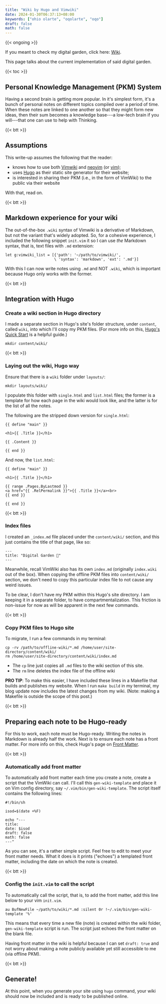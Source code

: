 ```yaml
---
title: "Wiki by Hugo and Vimwiki"
date: 2024-01-30T06:37:13+08:00
keywords: ["ohio olarte", "oqolarte", "oqo"]
draft: false
math: false
---
```

{{< ongoing >}}

If you meant to check my digital garden, click here: [Wiki](/wiki).

This page talks about the current implementation of said digital garden.

{{< toc >}}

## Personal Knowledge Management (PKM) System

Having a second brain is getting more popular.
In it's simplest form, it's a bunch of personal notes on different
topics compiled over a period of time.
When these notes are linked to one another so that they
might form new ideas, then their sum becomes a knowledge
base---a low-tech brain if you will---that one can use to help with
Thinking.

{{< btt >}}

## Assumptions

This write-up assumes the following that the reader:

- knows how to use both [Vimwiki](https://vimwiki.github.io/) and
  [neovim](https://neovim.io) (or [vim](https://www.vim.org));
- uses [Hugo](https://gohugo.io) as their static site generator for
  their website;
- is interested in sharing their PKM (i.e., in the form of VimWiki) to
  the public via their website

With that, read on.

{{< btt >}}

## Markdown experience for your wiki

The out-of-the-box `.wiki` syntax of Vimwiki is a derivative of
Markdown, but not the variant that's widely adopted. So, for a cohesive
experience, I included the following snippet `init.vim` it so I can use *the*
Markdown syntax, that is, text files with `.md` extension:

```
let g:vimwiki_list = [{'path': '~/path/to/vimwiki/',
                      \ 'syntax': 'markdown', 'ext': '.md'}]
```

With this I can now write notes using `.md` and NOT `.wiki`, which is important because Hugo only works with the former.

{{< btt >}}

## Integration with Hugo

### Create a wiki section in Hugo directory

I made a separate section in Hugo's site's folder structure, under
`content`, called `wiki`, into which I'll copy my PKM files. (For more
info on this, [Hugo's Quick Start](https://gohugo.io/getting-started/quick-start/) is a helpful
guide.)

```
mkdir content/wiki/
```

{{< btt >}}

### Laying out the wiki, Hugo way

Ensure that there is a `wiki` folder under
`layouts/`:

```
mkdir layouts/wiki/
```

I populate this folder with `single.html` and `list.html` files; the former is
a template for how each page in the wiki would look like, and the latter
is for the list of all the notes.

The following are the stripped down version for `single.html`:

```
{{ define "main" }}

<h1>{{ .Title }}</h1>

{{ .Content }}

{{ end }}

```

And now, the `list.html`:

```
{{ define "main" }}

<h1>{{ .Title }}</h1>

{{ range .Pages.ByLastmod }}
<a href="{{ .RelPermalink }}">{{ .Title }}</a><br>
{{ end }}

{{ end }}
```

{{< btt >}}

### Index files

I created an `_index.md` file placed under the `content/wiki/` section, and this just contains the title of that page, like so:

```
---
title: "Digital Garden 🌱"
---
```

Meanwhile, recall VimWiki also has its own `index.md` (originally
`index.wiki` out of the box). When copying the offline PKM files into
`content/wiki/` section, we don't need to copy this particular index
file to not cause any weird issues.

To be clear, I don't have my PKM within this Hugo's site directory. I am
keeping it in a separate folder, to have compartmentalization. This
friction is non-issue for now as will be apparent in the next few
commands.

{{< btt >}}

### Copy PKM files to Hugo site

To migrate, I run a few commands in my terminal:

```
cp -rv /path/to/offline-wiki/*.md /home/user/site-directory/content/wiki/
rm /home/user/site-directory/content/wiki/index.md
```

- The `cp` line just copies all `.md` files to the wiki section of this
site.
- The `rm` line deletes the index file of the offline wiki

**PRO TIP**: To make this easier, I have included these lines in a Makefile that builds and publishes my website. When I run `make build` in my terminal, my
blog update now includes the latest changes from my wiki. (Note: making
a Makefile is outside the scope of this post.)

{{< btt >}}

## Preparing each note to be Hugo-ready

For this to work, each note must be Hugo-ready. Writing the notes in
Markdown is already half the work. Next is to ensure each note has a
front matter. For more info on this, check Hugo's page on [Front Matter](https://gohugo.io/content-management/front-matter/).

{{< btt >}}

### Automatically add front matter

To automatically add front matter each time you create a note, create a
script that the VimWiki can call. I'll call this `gen-wiki-template` and
place it on Vim config directory, say `~/.vim/bin/gen-wiki-template`.
The script itself contains the following lines:

```
#!/bin/sh

isod=$(date +%F)

echo "---
title:
date: $isod
draft: false
math: false
---"
```

As you can see, it's a rather simple script. Feel free to edit to meet
your front matter needs. What it does is it prints ("echoes") a
templated front matter, including the date on which the note is created.

{{< btt >}}

### Config the `init.vim` to call the script

To automatically call the script, that is, to add the
front matter, add this line below to your vim `init.vim`.

```
au BufNewFile ~/path/to/wiki/*.md :silent 0r !~/.vim/bin/gen-wiki-template '%'
```

This means that every time a new file (note) is created within the wiki
folder, `gen-wiki-template` script is run. The script just echoes the
front matter on the blank file.

Having front matter in the wiki is helpful because I can set `draft:
true` and not worry about making a note publicly available yet still
accessible to me (via offline PKM).

{{< btt >}}

## Generate!

At this point, when you generate your site using `hugo` command, your
wiki should now be included and is ready to be published online.
